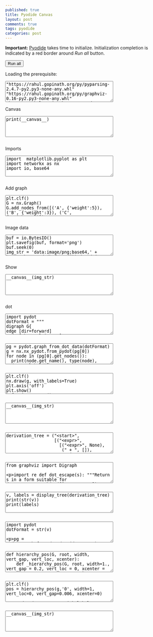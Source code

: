 ```yaml
---
published: true
title: Pyodide Canvas
layout: post
comments: true
tags: pyodide
categories: post
---
```


<script type="text/javascript">window.languagePluginUrl='https://cdn.jsdelivr.net/pyodide/v0.16.1/full/';</script>
<script src="https://cdn.jsdelivr.net/pyodide/v0.16.1/full/pyodide.js"></script>
<link rel="stylesheet" type="text/css" media="all" href="/resources/skulpt/css/codemirror.css">
<link rel="stylesheet" type="text/css" media="all" href="/resources/skulpt/css/solarized.css">
<link rel="stylesheet" type="text/css" media="all" href="/resources/skulpt/css/env/editor.css">

<script src="/resources/skulpt/js/codemirrorepl.js" type="text/javascript"></script>
<script src="/resources/skulpt/js/python.js" type="text/javascript"></script>
<script src="/resources/pyodide/js/env/editor.js" type="text/javascript"></script>

**Important:** [Pyodide](https://pyodide.readthedocs.io/en/latest/) takes time to initialize.
Initialization completion is indicated by a red border around *Run all* button.
<form name='python_run_form'>
<button type="button" name="python_run_all">Run all</button>
</form>

Loading the prerequisite:
<form name='python_run_form'>
<textarea cols="40" rows="4" id='python_pre_edit' name='python_edit'>
"https://rahul.gopinath.org/py/pyparsing-2.4.7-py2.py3-none-any.whl"
"https://rahul.gopinath.org/py/graphviz-0.16-py2.py3-none-any.whl"
"https://rahul.gopinath.org/py/pydot-1.4.1-py2.py3-none-any.whl"
</textarea>
</form>

Canvas

<!--
############
print(__canvas__)
############
-->


<form name='python_run_form'>
<textarea cols="40" rows="4" name='python_edit'>
print(__canvas__)
</textarea><br />
<pre class='Output' name='python_output'></pre>
<div name='python_canvas'></div>
</form>

Imports
<!--
############
import  matplotlib.pyplot as plt
import networkx as nx
import io, base64
############
-->


<form name='python_run_form'>
<textarea cols="40" rows="4" name='python_edit'>
import  matplotlib.pyplot as plt
import networkx as nx
import io, base64
</textarea><br />
<pre class='Output' name='python_output'></pre>
<div name='python_canvas'></div>
</form>

Add graph

<!--
############
plt.clf()
G = nx.Graph()
G.add_nodes_from([('A', {'weight':5}), ('B', {'weight':3}), ('C', {'weight':3})])
G.add_edges_from([('A', 'B', {'weight':20})])
G.add_edges_from([('A', 'C', {'weight':20})])
pos = nx.shell_layout(G)
labels = {'A': 'aaa', 'B': 'bbb', 'C':'ccc'}
nx.draw(G, pos=pos, node_size=1000, with_labels=True, labels=labels)
#nx.draw_networkx_labels(G,pos=pos,font_size=30)
plt.axis('off')
plt.show()
############
-->


<form name='python_run_form'>
<textarea cols="40" rows="4" name='python_edit'>
plt.clf()
G = nx.Graph()
G.add_nodes_from([(&#x27;A&#x27;, {&#x27;weight&#x27;:5}), (&#x27;B&#x27;, {&#x27;weight&#x27;:3}), (&#x27;C&#x27;, {&#x27;weight&#x27;:3})])
G.add_edges_from([(&#x27;A&#x27;, &#x27;B&#x27;, {&#x27;weight&#x27;:20})])
G.add_edges_from([(&#x27;A&#x27;, &#x27;C&#x27;, {&#x27;weight&#x27;:20})])
pos = nx.shell_layout(G)
labels = {'A': 'aaa', 'B': 'bbb', 'C':'ccc'}
nx.draw(G, pos=pos, node_size=1000, with_labels=True, labels=labels)
#nx.draw_networkx_labels(G,pos=pos,font_size=30)
plt.axis(&#x27;off&#x27;)
plt.show()
</textarea><br />
<pre class='Output' name='python_output'></pre>
<div name='python_canvas'></div>
</form>

Image data
<!--
############
buf = io.BytesIO()
plt.savefig(buf, format='png')
buf.seek(0)
img_str = 'data:image/png;base64,' + base64.b64encode(buf.read()).decode('UTF-8')
print(len(img_str))
############
-->


<form name='python_run_form'>
<textarea cols="40" rows="4" name='python_edit'>
buf = io.BytesIO()
plt.savefig(buf, format=&#x27;png&#x27;)
buf.seek(0)
img_str = &#x27;data:image/png;base64,&#x27; + base64.b64encode(buf.read()).decode(&#x27;UTF-8&#x27;)
print(len(img_str))
</textarea><br />
<pre class='Output' name='python_output'></pre>
<div name='python_canvas'></div>
</form>

Show


<!--
############
__canvas__(img_str)
############
-->


<form name='python_run_form'>
<textarea cols="40" rows="4" name='python_edit'>
__canvas__(img_str)
</textarea><br />
<pre class='Output' name='python_output'></pre>
<div name='python_canvas'></div>
</form>


dot

<!--
############
import pydot
dotFormat = """
digraph G{
edge [dir=forward]
node [shape=plaintext]
0 [label="0 (None)"]
0 -> 7 [label="root"]
1 [label="1 (The)"]
4 [label="4 (great Indian Circus)"]
4 -> 4 [label="compound"]
4 -> 1 [label="det"]
4 -> 4 [label="amod"]
5 [label="5 (is)"]
6 [label="6 (in)"]
7 [label="7 (Mumbai)"]
7 -> 6 [label="case"]
7 -> 5 [label="cop"]
7 -> 4 [label="nsubj"]
}
"""
############
-->


<form name='python_run_form'>
<textarea cols="40" rows="4" name='python_edit'>
import pydot
dotFormat = &quot;&quot;&quot;
digraph G{
edge [dir=forward]
node [shape=plaintext]
0 [label=&quot;0 (None)&quot;]
0 -&gt; 7 [label=&quot;root&quot;]
1 [label=&quot;1 (The)&quot;]
4 [label=&quot;4 (great Indian Circus)&quot;]
4 -&gt; 4 [label=&quot;compound&quot;]
4 -&gt; 1 [label=&quot;det&quot;]
4 -&gt; 4 [label=&quot;amod&quot;]
5 [label=&quot;5 (is)&quot;]
6 [label=&quot;6 (in)&quot;]
7 [label=&quot;7 (Mumbai)&quot;]
7 -&gt; 6 [label=&quot;case&quot;]
7 -&gt; 5 [label=&quot;cop&quot;]
7 -&gt; 4 [label=&quot;nsubj&quot;]
}
&quot;&quot;&quot;
</textarea><br />
<pre class='Output' name='python_output'></pre>
<div name='python_canvas'></div>
</form>

<!--
############
pg = pydot.graph_from_dot_data(dotFormat)
g = nx.nx_pydot.from_pydot(pg[0])

for node in (pg[0].get_nodes()):
  print(node.get_name(), type(node), node.get_label())
############
-->


<form name='python_run_form'>
<textarea cols="40" rows="4" name='python_edit'>
pg = pydot.graph_from_dot_data(dotFormat)
g = nx.nx_pydot.from_pydot(pg[0])
for node in (pg[0].get_nodes()):
  print(node.get_name(), type(node), node.get_label())
</textarea><br />
<pre class='Output' name='python_output'></pre>
<div name='python_canvas'></div>
</form>



<!--
############
plt.clf()
nx.draw(g, with_labels=True)
plt.axis('off')
plt.show()
buf = io.BytesIO()
plt.savefig(buf, format='png')
buf.seek(0)
img_str = 'data:image/png;base64,' + base64.b64encode(buf.read()).decode('UTF-8')
print(len(img_str))
############
-->


<form name='python_run_form'>
<textarea cols="40" rows="4" name='python_edit'>
plt.clf()
nx.draw(g, with_labels=True)
plt.axis(&#x27;off&#x27;)
plt.show()
buf = io.BytesIO()
plt.savefig(buf, format=&#x27;png&#x27;)
buf.seek(0)
img_str = &#x27;data:image/png;base64,&#x27; + base64.b64encode(buf.read()).decode(&#x27;UTF-8&#x27;)
print(len(img_str))
</textarea><br />
<pre class='Output' name='python_output'></pre>
<div name='python_canvas'></div>
</form>



<!--
############
__canvas__(img_str)
############
-->


<form name='python_run_form'>
<textarea cols="40" rows="4" name='python_edit'>
__canvas__(img_str)
</textarea><br />
<pre class='Output' name='python_output'></pre>
<div name='python_canvas'></div>
</form>


<!--
############
derivation_tree = ("<start>",
                   [("<expr>",
                     [("<expr>", None),
                      (" + ", []),
                         ("<term>", None)]
                     )])
############
-->


<form name='python_run_form'>
<textarea cols="40" rows="4" name='python_edit'>
derivation_tree = (&quot;&lt;start&gt;&quot;,
                   [(&quot;&lt;expr&gt;&quot;,
                     [(&quot;&lt;expr&gt;&quot;, None),
                      (&quot; + &quot;, []),
                         (&quot;&lt;term&gt;&quot;, None)]
                     )])
</textarea><br />
<pre class='Output' name='python_output'></pre>
<div name='python_canvas'></div>
</form>


<!--
############
from graphviz import Digraph

import re
def dot_escape(s):
    """Return s in a form suitable for dot"""
    s = re.sub(r'([^a-zA-Z0-9" ])', r"\\\1", s)
    return s


def extract_node(node, id):
    symbol, children, *annotation = node
    return symbol, children, ''.join(str(a) for a in annotation)



def default_node_attr(dot, nid, symbol, ann):
    dot.node(repr(nid), dot_escape(symbol))

def default_edge_attr(dot, start_node, stop_node):
    dot.edge(repr(start_node), repr(stop_node))
def default_graph_attr(dot):
    dot.attr('node', shape='plain')
def display_tree(derivation_tree,
                 log=False,
                 extract_node=extract_node,
                 node_attr=default_node_attr,
                 edge_attr=default_edge_attr,
                 graph_attr=default_graph_attr):
    
    # If we import display_tree, we also have to import its functions
    from graphviz import Digraph

    counter = 0
    labels = {}

    def traverse_tree(dot, tree, id=0):
        (symbol, children, annotation) = extract_node(tree, id)
        labels[str(id)] = symbol
        node_attr(dot, id, symbol, annotation)

        if children:
            for child in children:
                nonlocal counter
                counter += 1
                child_id = counter
                edge_attr(dot, id, child_id)
                traverse_tree(dot, child, child_id)

    dot = Digraph(comment="Derivation Tree")
    graph_attr(dot)
    traverse_tree(dot, derivation_tree)
    if log:
        print(dot)
    return dot, labels
############
-->


<form name='python_run_form'>
<textarea cols="40" rows="4" name='python_edit'>
from graphviz import Digraph

import re
def dot_escape(s):
    &quot;&quot;&quot;Return s in a form suitable for dot&quot;&quot;&quot;
    s = re.sub(r&#x27;([^a-zA-Z0-9&quot; ])&#x27;, r&quot;\\\1&quot;, s)
    return s


def extract_node(node, id):
    symbol, children, *annotation = node
    return symbol, children, &#x27;&#x27;.join(str(a) for a in annotation)



def default_node_attr(dot, nid, symbol, ann):
    dot.node(repr(nid), dot_escape(symbol))

def default_edge_attr(dot, start_node, stop_node):
    dot.edge(repr(start_node), repr(stop_node))
def default_graph_attr(dot):
    dot.attr(&#x27;node&#x27;, shape=&#x27;plain&#x27;)
def display_tree(derivation_tree,
                 log=False,
                 extract_node=extract_node,
                 node_attr=default_node_attr,
                 edge_attr=default_edge_attr,
                 graph_attr=default_graph_attr):
    
    # If we import display_tree, we also have to import its functions
    from graphviz import Digraph

    counter = 0
    labels = {}

    def traverse_tree(dot, tree, id=0):
        (symbol, children, annotation) = extract_node(tree, id)
        labels[str(id)] = symbol
        node_attr(dot, id, symbol, annotation)

        if children:
            for child in children:
                nonlocal counter
                counter += 1
                child_id = counter
                edge_attr(dot, id, child_id)
                traverse_tree(dot, child, child_id)

    dot = Digraph(comment=&quot;Derivation Tree&quot;)
    graph_attr(dot)
    traverse_tree(dot, derivation_tree)
    if log:
        print(dot)
    return dot, labels
</textarea><br />
<pre class='Output' name='python_output'></pre>
<div name='python_canvas'></div>
</form>


<!--
############
v, labels = display_tree(derivation_tree)
print(str(v))
print(labels)
############
-->


<form name='python_run_form'>
<textarea cols="40" rows="4" name='python_edit'>
v, labels = display_tree(derivation_tree)
print(str(v))
print(labels)
</textarea><br />
<pre class='Output' name='python_output'></pre>
<div name='python_canvas'></div>
</form>



<!--
############
import pydot
dotFormat = str(v)

pg = pydot.graph_from_dot_data(dotFormat)
g = nx.nx_pydot.from_pydot(pg[0])
print(pg[0])
############
-->


<form name='python_run_form'>
<textarea cols="40" rows="4" name='python_edit'>
import pydot
dotFormat = str(v)

pg = pydot.graph_from_dot_data(dotFormat)
g = nx.nx_pydot.from_pydot(pg[0])
print(pg[0])
</textarea><br />
<pre class='Output' name='python_output'></pre>
<div name='python_canvas'></div>
</form>


<!--
############
def hierarchy_pos(G, root, width, vert_gap, vert_loc, xcenter):
    def _hierarchy_pos(G, root, width=1., vert_gap = 0.2, vert_loc = 0, xcenter = 0.5, pos = None, parent = None):
        if pos is None:
            pos = {root:(xcenter,vert_loc)}
        else:
            pos[root] = (xcenter, vert_loc)
        children = list(G.neighbors(root))
        if not isinstance(G, nx.DiGraph) and parent is not None:
            children.remove(parent)
        if len(children)!=0:
            dx = width/len(children)
            nextx = xcenter - width/2 - dx/2
            for child in children:
                nextx += dx
                pos = _hierarchy_pos(G,child, width = dx, vert_gap = vert_gap,
                                    vert_loc = vert_loc-vert_gap, xcenter=nextx,
                                    pos=pos, parent = root)
        return pos
    return _hierarchy_pos(G, root, width, vert_gap, vert_loc, xcenter)
############
-->


<form name='python_run_form'>
<textarea cols="40" rows="4" name='python_edit'>
def hierarchy_pos(G, root, width, vert_gap, vert_loc, xcenter):
    def _hierarchy_pos(G, root, width=1., vert_gap = 0.2, vert_loc = 0, xcenter = 0.5, pos = None, parent = None):
        if pos is None:
            pos = {root:(xcenter,vert_loc)}
        else:
            pos[root] = (xcenter, vert_loc)
        children = list(G.neighbors(root))
        if not isinstance(G, nx.DiGraph) and parent is not None:
            children.remove(parent)
        if len(children)!=0:
            dx = width/len(children)
            nextx = xcenter - width/2 - dx/2
            for child in children:
                nextx += dx
                pos = _hierarchy_pos(G,child, width = dx, vert_gap = vert_gap,
                                    vert_loc = vert_loc-vert_gap, xcenter=nextx,
                                    pos=pos, parent = root)
        return pos
    return _hierarchy_pos(G, root, width, vert_gap, vert_loc, xcenter)
</textarea><br />
<pre class='Output' name='python_output'></pre>
<div name='python_canvas'></div>
</form>



<!--
############
plt.clf()
pos = hierarchy_pos(g,'0', width=1, vert_loc=0, vert_gap=0.006, xcenter=0)


nx.draw(g, pos=pos, with_labels=True, labels=labels,node_size=1000,font_size=8, node_color='#ffffff')

plt.axis('off')
plt.show()
buf = io.BytesIO()
plt.savefig(buf, format='png')
buf.seek(0)
img_str = 'data:image/png;base64,' + base64.b64encode(buf.read()).decode('UTF-8')
print(len(img_str))
############
-->


<form name='python_run_form'>
<textarea cols="40" rows="4" name='python_edit'>
plt.clf()
pos = hierarchy_pos(g,'0', width=1, vert_loc=0, vert_gap=0.006, xcenter=0)

nx.draw(g, pos=pos, with_labels=True, labels=labels,node_size=1000,font_size=8, node_color=&#x27;#ffffff&#x27;)

plt.axis(&#x27;off&#x27;)
plt.show()
buf = io.BytesIO()
plt.savefig(buf, format=&#x27;png&#x27;)
buf.seek(0)
img_str = &#x27;data:image/png;base64,&#x27; + base64.b64encode(buf.read()).decode(&#x27;UTF-8&#x27;)
print(len(img_str))
</textarea><br />
<pre class='Output' name='python_output'></pre>
<div name='python_canvas'></div>
</form>


<!--
############
__canvas__(img_str)
############
-->


<form name='python_run_form'>
<textarea cols="40" rows="4" name='python_edit'>
__canvas__(img_str)
</textarea><br />
<pre class='Output' name='python_output'></pre>
<div name='python_canvas'></div>
</form>

